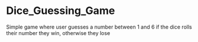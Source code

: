 # Dice_Guessing_Game
Simple game where user guesses a number between 1 and 6 if the dice rolls their number they win, otherwise they lose
